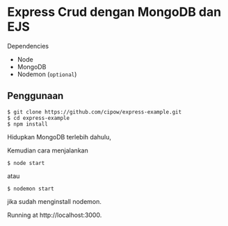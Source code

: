 # Express Crud dengan MongoDB dan EJS
Dependencies
  * Node
  * MongoDB
  * Nodemon (`optional`)

## Penggunaan
```
$ git clone https://github.com/cipow/express-example.git
$ cd express-example
$ npm install
```
Hidupkan MongoDB terlebih dahulu,

Kemudian cara menjalankan
```
$ node start
```
atau
```
$ nodemon start
```
jika sudah menginstall nodemon.

Running at http://localhost:3000.

